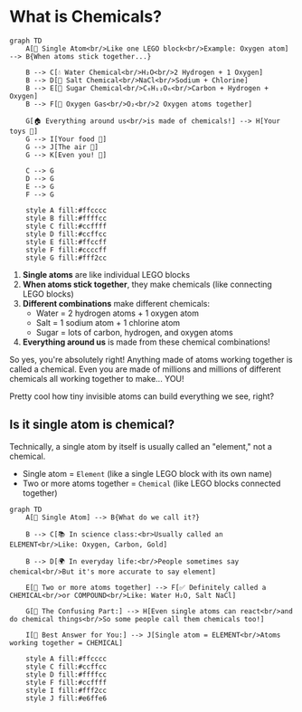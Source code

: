 # What is Chemicals?

```mermaid
graph TD
    A[🔴 Single Atom<br/>Like one LEGO block<br/>Example: Oxygen atom] --> B{When atoms stick together...}
    
    B --> C[💧 Water Chemical<br/>H₂O<br/>2 Hydrogen + 1 Oxygen]
    B --> D[🧂 Salt Chemical<br/>NaCl<br/>Sodium + Chlorine]
    B --> E[🍯 Sugar Chemical<br/>C₆H₁₂O₆<br/>Carbon + Hydrogen + Oxygen]
    B --> F[💨 Oxygen Gas<br/>O₂<br/>2 Oxygen atoms together]
    
    G[🏠 Everything around us<br/>is made of chemicals!] --> H[Your toys 🧸]
    G --> I[Your food 🍎]
    G --> J[The air 💨]
    G --> K[Even you! 👶]
    
    C --> G
    D --> G
    E --> G
    F --> G
    
    style A fill:#ffcccc
    style B fill:#ffffcc
    style C fill:#ccffff
    style D fill:#ccffcc
    style E fill:#ffccff
    style F fill:#ccccff
    style G fill:#fff2cc
```

1. **Single atoms** are like individual LEGO blocks
2. **When atoms stick together**, they make chemicals (like connecting LEGO blocks)
3. **Different combinations** make different chemicals:
   - Water = 2 hydrogen atoms + 1 oxygen atom
   - Salt = 1 sodium atom + 1 chlorine atom  
   - Sugar = lots of carbon, hydrogen, and oxygen atoms
4. **Everything around us** is made from these chemical combinations!

So yes, you're absolutely right! Anything made of atoms working together is called a chemical. Even you are made of millions and millions of different chemicals all working together to make... YOU! 

Pretty cool how tiny invisible atoms can build everything we see, right?

## Is it single atom is chemical?

Technically, a single atom by itself is usually called an "element," not a chemical.

- Single atom = `Element` (like a single LEGO block with its own name)
- Two or more atoms together = `Chemical` (like LEGO blocks connected together)

```mermaid
graph TD
    A[🔴 Single Atom] --> B{What do we call it?}
    
    B --> C[📚 In science class:<br>Usually called an ELEMENT<br/>Like: Oxygen, Carbon, Gold]
    
    B --> D[🌍 In everyday life:<br/>People sometimes say chemical<br/>But it's more accurate to say element]
    
    E[👥 Two or more atoms together] --> F[✅ Definitely called a CHEMICAL<br/>or COMPOUND<br/>Like: Water H₂O, Salt NaCl]
    
    G[🤔 The Confusing Part:] --> H[Even single atoms can react<br/>and do chemical things<br/>So some people call them chemicals too!]
    
    I[🎯 Best Answer for You:] --> J[Single atom = ELEMENT<br/>Atoms working together = CHEMICAL]
    
    style A fill:#ffcccc
    style C fill:#ccffcc
    style D fill:#ffffcc
    style F fill:#ccffff
    style I fill:#fff2cc
    style J fill:#e6ffe6
```
